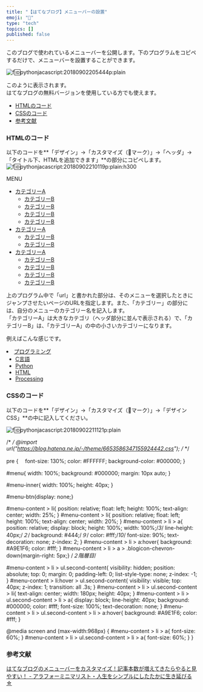 ```yaml
---
title: "【はてなブログ】メニューバーの設置"
emoji: "🤖"
type: "tech"
topics: []
published: false
---
```


このブログで使われているメニューバーを公開します。下のプログラムをコピペするだけで、メニューバーを設置することができます。

![f:id:pythonjacascript:20180902205444p:plain](/images/ppythonjacascript2018090220180902205444.png "f:id:pythonjacascript:20180902205444p:plain")

このように表示されます。  
はてなブログの無料バージョンを使用している方でも使えます。  
  
  
* [HTMLのコード](#HTMLのコード)
* [CSSのコード](#CSSのコード)
* [参考文献](#参考文献)
  
  
### HTMLのコード

以下のコードを**「デザイン」→「カスタマイズ（🔧マーク）」→「ヘッダ」→「タイトル下、HTMLを追加できます」**の部分にコピペします。  
![f:id:pythonjacascript:20180902210119p:plain:h300](/images/ppythonjacascript2018090220180902210119.png "f:id:pythonjacascript:20180902210119p:plain:h300")  

<div id="menu">
<div id="menu-inner">
<div id="btn-content">
<span id="menu-btn"><i class="blogicon-reorder lg"></i>MENU</span></div>
<ul id="menu-content">
<li><a href="url" class="has-child">カテゴリーA</a>
<ul class="second-content">
   <li><a href="url">カテゴリーB</a></li>
   <li><a href="url">カテゴリーB</a></li>
   <li><a href="url">カテゴリーB</a></li>
   <li><a href="url">カテゴリーB</a></li>   
</ul>
</li>

<li>
<a href="url" class="has-child">カテゴリーA</a>
<ul class="second-content">
   <li><a href="url">カテゴリーB</a></li>
   <li><a href="url">カテゴリーB</a></li>
</ul>
</li>

<li>
<a href="url" class="has-child">カテゴリーA</a>
<ul class="second-content">
   <li><a href="url">カテゴリーB</a></li>
   <li><a href="url">カテゴリーB</a></li>
   <li><a href="url">カテゴリーB</a></li>
   <li><a href="url">カテゴリーB</a></li>
</ul>
</li>

</ul>
</div>
</div>
<div style="clear:both"></div>

<script type="text/javascript" src="http://code.jquery.com/jquery-1.9.1.min.js"></script>
<script>
$(function(){
    var menuBtn = $("#menu-btn"),
        menuContent = $("#menu-content");
    menuBtn.click(function(){
        menuContent.slideToggle();
    });

});
</script>

上のプログラム中で「url」と書かれた部分は、そのメニューを選択したときにジャンプさせたいページのURLを指定します。また、「カテゴリー」の部分には、自分のメニューのカテゴリー名を記入します。  
「カテゴリーA」は大きなカテゴリ（ヘッダ部分に並んで表示される）で、「カテゴリーB」は、「カテゴリーA」の中の小さいカテゴリーになります。

例えばこんな感じです。

<li><a href="https://shizenkarasuzon.hatenablog.com/entry/2018/08/26/212542" class="has-child">プログラミング</a>
<ul class="second-content">
   <li><a href="https://shizenkarasuzon.hatenablog.com/entry/2018/08/26/212542#1C%E8%A8%80%E8%AA%9E">C言語</a></li>
   <li><a href="https://shizenkarasuzon.hatenablog.com/entry/2018/08/26/212542#2Python">Python</a></li>
   <li><a href="https://shizenkarasuzon.hatenablog.com/entry/2018/08/26/212542#3Arduino">HTML</a></li>
   <li><a href="https://shizenkarasuzon.hatenablog.com/entry/2018/08/26/212542#4Processing">Processing</a></li>   
</ul>
</li>

### CSSのコード

以下のコードを**「デザイン」→「カスタマイズ（🔧マーク）」→「デザインCSS」**の中に記入してください。

![f:id:pythonjacascript:20180902211121p:plain](/images/ppythonjacascript2018090220180902211121.png "f:id:pythonjacascript:20180902211121p:plain")

/* <system section="theme" selected="6653586347155924442"> */
@import url("https://blog.hatena.ne.jp/-/theme/6653586347155924442.css");
/* </system> */

pre {
　font-size: 130%;
  color: #FFFFFF;
  background-color: #000000;
}

#menu{
    width: 100%;
    background: #000000;
    margin: 10px auto;
}

#menu-inner{
    width: 100%;
    height: 40px;
}

#menu-btn{display: none;}

#menu-content > li{
    position: relative;
    float: left;
    height: 100%;
    text-align: center;
    width: 25%;
}
#menu-content > li{
    position: relative;
    float: left;
    height: 100%;
    text-align: center;
    width: 20%;
}
#menu-content > li > a{
    position: relative;
    display: block;
    height: 100%;
    width: 100%;/*3*/
    line-height: 40px;/*２*/
    background: #444;/*９*/
    color: #fff;/*10*/
    font-size: 90%;
    text-decoration: none;
    z-index: 2;
}
#menu-content > li > a:hover{
    background: #A9E1F6;
    color: #fff;
}
#menu-content > li > a > .blogicon-chevron-down{margin-right: 5px;}
/*２階層目*/

#menu-content > li > ul.second-content{
    visibility: hidden;
    position: absolute;
    top: 0;
    margin: 0;
    padding-left: 0;
    list-style-type: none;
    z-index: -1;
}
#menu-content > li:hover > ul.second-content{
    visibility: visible;
    top: 40px;
    z-index: 1;
    transition: all .3s;
}
#menu-content > li > ul.second-content > li{
    text-align: center;
    width: 180px;
    height: 40px;
}
#menu-content > li > ul.second-content > li > a{
    display: block;
    line-height: 40px;
    background: #000000;
    color: #fff;
    font-size: 100%;
    text-decoration: none;
}
#menu-content > li > ul.second-content > li > a:hover{
    background: #A9E1F6;
    color: #fff;
}

@media screen and (max-width:968px) {
#menu-content > li > a{
    font-size: 60%;
}
#menu-content > li > ul.second-content > li > a{
    font-size: 60%;
}
}

### 参考文献

[はてなブログのメニューバーをカスタマイズ！記事本数が増えてきたらやると見やすい！ - アラフォーミニマリスト・人生をシンプルにしたたかに生き延びる☆](http://simplelifedancer.hatenablog.com/entry/2017/07/16/204219)